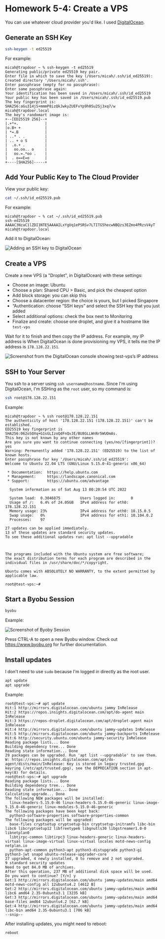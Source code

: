 # Homework 5-4: Create a VPS

You can use whatever cloud provider you'd like. I used [DigitalOcean](https://www.digitalocean.com/).

## Generate an SSH Key

```sh
ssh-keygen -t ed25519
```

For example:

```
micah@trapdoor ~ % ssh-keygen -t ed25519
Generating public/private ed25519 key pair.
Enter file in which to save the key (/Users/micah/.ssh/id_ed25519):   
Created directory '/Users/micah/.ssh'.
Enter passphrase (empty for no passphrase): 
Enter same passphrase again: 
Your identification has been saved in /Users/micah/.ssh/id_ed25519
Your public key has been saved in /Users/micah/.ssh/id_ed25519.pub
The key fingerprint is:
SHA256:aGu314jS+mmmP8izQkJwkyZUEFvYp9h0Su2Sj3xq7/w micah@trapdoor.local
The key's randomart image is:
+--[ED25519 256]--+
|.+*+.            |
|o.B+ +           |
| *=.B            |
| ..* . .         |
| .. + o S        |
|  .o.+ .         |
|   oo.oo.. o     |
|   oo.=.*oo .    |
|  . o==E=o       |
+----[SHA256]-----+
```

## Add Your Public Key to The Cloud Provider

View your public key:

```sh
cat ~/.ssh/id_ed25519.pub
```

For example:

```
micah@trapdoor ~ % cat ~/.ssh/id_ed25519.pub
ssh-ed25519 AAAAC3NzaC1lZDI1NTE5AAAAILxYgUq1ePSRSv7LTITG5hecwNBQzs3EZmo4PRzsV4yT micah@trapdoor.local
```

Add it to DigitalOcean:

![Adding an SSH key to DigitalOcean](./homework-5-4-do-ssh.png)

## Create a VPS

Create a new VPS (a "Droplet", in DigitalOcean) with these settings:

- Choose an image: Ubuntu
- Choose a plan: Shared CPU > Basic, and pick the cheapest option
- Add block storage: you can skip this
- Choose a datacenter region: the choice is yours, but I picked Singapore
- “Authentication: choose “SSH keys” and select the SSH key that you just added
- Select additional options: check the box next to Monitoring
- Finalize and create: choose one droplet, and give it a hostname like `test-vps`

Wait for it to finish and then copy the IP address. For example, my IP address is 
When DigitalOcean is done provisioning my VPS, it tells me the IP address is `178.128.22.151`.

![Screenshot from the DigitalOcean console showing test-vps’s IP address](./homework-5-4-do-ip.png)

## SSH to Your Server

You ssh to a server using `ssh username@hostname`. Since I'm using DigitalOcean, I'm SSHing as the `root` user, so my command is:

```sh
ssh root@178.128.22.151
```

Example:

```
micah@trapdoor ~ % ssh root@178.128.22.151
The authenticity of host '178.128.22.151 (178.128.22.151)' can't be established.
ED25519 key fingerprint is SHA256:062oSOXq+G1sGLIzoQdFnQvJE/BU8GLLWnNr5WUOmAs.
This key is not known by any other names
Are you sure you want to continue connecting (yes/no/[fingerprint])? yes
Warning: Permanently added '178.128.22.151' (ED25519) to the list of known hosts.
Enter passphrase for key '/Users/micah/.ssh/id_ed25519': 
Welcome to Ubuntu 22.04 LTS (GNU/Linux 5.15.0-41-generic x86_64)

 * Documentation:  https://help.ubuntu.com
 * Management:     https://landscape.canonical.com
 * Support:        https://ubuntu.com/advantage

  System information as of Sat Aug 13 00:20:54 UTC 2022

  System load:  0.3046875         Users logged in:       0
  Usage of /:   6.4% of 24.05GB   IPv4 address for eth0: 178.128.22.151
  Memory usage: 23%               IPv4 address for eth0: 10.15.0.5
  Swap usage:   0%                IPv4 address for eth1: 10.104.0.2
  Processes:    97

27 updates can be applied immediately.
13 of these updates are standard security updates.
To see these additional updates run: apt list --upgradable



The programs included with the Ubuntu system are free software;
the exact distribution terms for each program are described in the
individual files in /usr/share/doc/*/copyright.

Ubuntu comes with ABSOLUTELY NO WARRANTY, to the extent permitted by
applicable law.

root@test-vps:~# 
```

## Start a Byobu Session

```sh
byobu
```

Example:

![Screenshot of Byoby Session](./homework-5-4-byobu.png)

Press CTRL-A to open a new Byobu window. Check out https://www.byobu.org for further documentation.

## Install updates

I don't need to use `sudo` because I'm logged in directly as the root user.

```sh
apt update
apt upgrade
```

Example:

```
root@test-vps:~# apt update
Hit:1 http://mirrors.digitalocean.com/ubuntu jammy InRelease
Hit:2 https://repos.insights.digitalocean.com/apt/do-agent main InRelease                                                                                    
Hit:3 https://repos-droplet.digitalocean.com/apt/droplet-agent main InRelease                                                                                
Hit:4 http://mirrors.digitalocean.com/ubuntu jammy-updates InRelease                               
Hit:5 http://mirrors.digitalocean.com/ubuntu jammy-backports InRelease       
Hit:6 http://security.ubuntu.com/ubuntu jammy-security InRelease             
Reading package lists... Done
Building dependency tree... Done
Reading state information... Done
29 packages can be upgraded. Run 'apt list --upgradable' to see them.
W: https://repos.insights.digitalocean.com/apt/do-agent/dists/main/InRelease: Key is stored in legacy trusted.gpg keyring (/etc/apt/trusted.gpg), see the DEPRECATION section in apt-key(8) for details.
root@test-vps:~# apt upgrade
Reading package lists... Done
Building dependency tree... Done
Reading state information... Done
Calculating upgrade... Done
The following NEW packages will be installed:
  linux-headers-5.15.0-46 linux-headers-5.15.0-46-generic linux-image-5.15.0-46-generic linux-modules-5.15.0-46-generic
The following packages have been kept back:
  python3-software-properties software-properties-common
The following packages will be upgraded:
  base-files cryptsetup cryptsetup-bin cryptsetup-initramfs libc-bin libc6 libcryptsetup12 libfreetype6 libgnutls30 libgstreamer1.0-0 libnetplan0
  libtirpc-common libtirpc3 linux-headers-generic linux-headers-virtual linux-image-virtual linux-virtual locales motd-news-config netplan.io
  python-apt-common python3-apt python3-distupgrade python3-gi python3-jwt snapd ubuntu-release-upgrader-core
27 upgraded, 4 newly installed, 0 to remove and 2 not upgraded.
9 standard security updates
Need to get 84.0 MB of archives.
After this operation, 237 MB of additional disk space will be used.
Do you want to continue? [Y/n] y
Get:1 http://mirrors.digitalocean.com/ubuntu jammy-updates/main amd64 motd-news-config all 12ubuntu4.2 [4612 B]
Get:2 http://mirrors.digitalocean.com/ubuntu jammy-updates/main amd64 libc6 amd64 2.35-0ubuntu3.1 [3235 kB]
Get:3 http://mirrors.digitalocean.com/ubuntu jammy-updates/main amd64 base-files amd64 12ubuntu4.2 [62.7 kB]
Get:4 http://mirrors.digitalocean.com/ubuntu jammy-updates/main amd64 libc-bin amd64 2.35-0ubuntu3.1 [706 kB]       
--snip--
```

After installing updates, you might need to reboot:

```sh
reboot
```